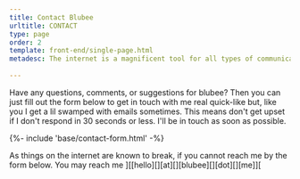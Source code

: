 ```yaml
---
title: Contact Blubee
urltitle: CONTACT
type: page
order: 2
template: front-end/single-page.html
metadesc: The internet is a magnificent tool for all types of communication among other things but sometimes things break. Here are a few ways to get in touch with blubee.
 
---
```


Have any questions, comments, or suggestions for blubee? Then you can just fill out the form
below to get in touch with me real quick-like but, like you I get a lil swamped with emails sometimes.
This means don't get upset if I don't respond in 30 seconds or less. I'll be in touch as soon as possible.

{%- include 'base/contact-form.html' -%}

As things on the internet are known to break, if you cannot reach me by the form below. 
You may reach me ][[hello][][at][][blubee][][dot][][me]][